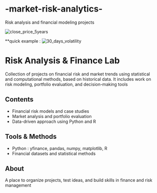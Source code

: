 # -market-risk-analytics-
Risk analysis and financial modeling projects

![close_price_5years](https://github.com/user-attachments/assets/cc592c26-34c5-4153-b10e-31e5d6138ed2)

**quick example : ![30_days_volatility](https://github.com/user-attachments/assets/fa53a9eb-64cd-42f9-922b-c7f073bc5ad2)


# Risk Analysis & Finance Lab  

Collection of projects on financial risk and market trends using statistical and computational methods, based on historical data. It includes work on risk modeling, portfolio evaluation, and decision-making tools

## Contents  
- Financial risk models and case studies  
- Market analysis and portfolio evaluation  
- Data-driven approach using Python and R  

## Tools & Methods 
- Python : yfinance, pandas, numpy, matplotlib, R  
- Financial datasets and statistical methods  

## About  
A place to organize projects, test ideas, and build skills in finance and risk management



